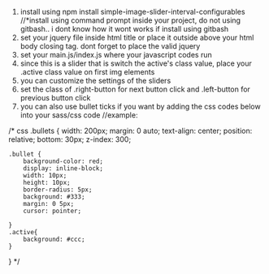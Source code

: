 1. install using npm install simple-image-slider-interval-configurables 
//*install using command prompt inside your project, do not using gitbash.. i dont know how it wont works if install using gitbash 
2. set your jquery file inside html title or place it outside above your html body closing tag. dont forget to place the valid jquery
3. set your main.js/index.js where your javascript codes run
4. since this is a slider that is switch the active's class value, place your .active class value on first img elements 
5. you can customize the settings of the sliders
6. set the class of .right-button for next button click and .left-button for previous button click
7. you can also use bullet ticks if you want by adding the css codes below into your sass/css code 
//example:
<script>$('.container').imageSlider({
    interval: 5000, 
    slide: 'auto' / 'stop', 
    //(interval: place any value you want to determine the time slide change pictures frequently)
    //(slide: place 'auto' value to make the images changing base on interval time. and place 'stop' value to make thee images stop changing and only changes base on click)
    //use $('.container') for your image container
     

})
</script>
/*
css
.bullets {
    width: 200px;
    margin: 0 auto;
    text-align: center;
    position: relative;
    bottom: 30px;
    z-index: 300;

    .bullet {
        background-color: red;
        display: inline-block;
        width: 10px;
        height: 10px;
        border-radius: 5px;
        background: #333;
        margin: 0 5px;
        cursor: pointer;
        
    }
    .active{
        background: #ccc;
    }
    
} 
*/
